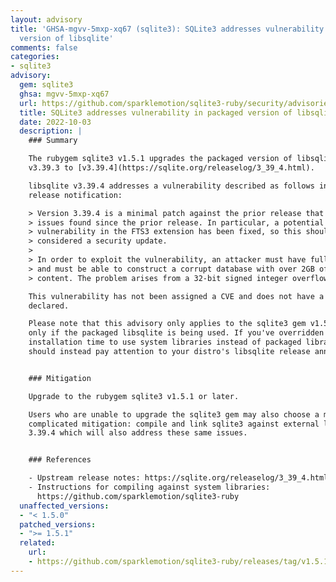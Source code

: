 ```yaml
---
layout: advisory
title: 'GHSA-mgvv-5mxp-xq67 (sqlite3): SQLite3 addresses vulnerability in packaged
  version of libsqlite'
comments: false
categories:
- sqlite3
advisory:
  gem: sqlite3
  ghsa: mgvv-5mxp-xq67
  url: https://github.com/sparklemotion/sqlite3-ruby/security/advisories/GHSA-mgvv-5mxp-xq67
  title: SQLite3 addresses vulnerability in packaged version of libsqlite
  date: 2022-10-03
  description: |
    ### Summary

    The rubygem sqlite3 v1.5.1 upgrades the packaged version of libsqlite from
    v3.39.3 to [v3.39.4](https://sqlite.org/releaselog/3_39_4.html).

    libsqlite v3.39.4 addresses a vulnerability described as follows in the
    release notification:

    > Version 3.39.4 is a minimal patch against the prior release that addresses
    > issues found since the prior release. In particular, a potential
    > vulnerability in the FTS3 extension has been fixed, so this should be
    > considered a security update.
    >
    > In order to exploit the vulnerability, an attacker must have full SQL access
    > and must be able to construct a corrupt database with over 2GB of FTS3
    > content. The problem arises from a 32-bit signed integer overflow.

    This vulnerability has not been assigned a CVE and does not have a severity
    declared.

    Please note that this advisory only applies to the sqlite3 gem v1.5.0, and
    only if the packaged libsqlite is being used. If you've overridden defaults at
    installation time to use system libraries instead of packaged libraries, you
    should instead pay attention to your distro's libsqlite release announcements.


    ### Mitigation

    Upgrade to the rubygem sqlite3 v1.5.1 or later.

    Users who are unable to upgrade the sqlite3 gem may also choose a more
    complicated mitigation: compile and link sqlite3 against external libsqlite >=
    3.39.4 which will also address these same issues.


    ### References

    - Upstream release notes: https://sqlite.org/releaselog/3_39_4.html
    - Instructions for compiling against system libraries:
      https://github.com/sparklemotion/sqlite3-ruby
  unaffected_versions:
  - "< 1.5.0"
  patched_versions:
  - ">= 1.5.1"
  related:
    url:
    - https://github.com/sparklemotion/sqlite3-ruby/releases/tag/v1.5.1
---
```

